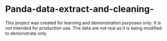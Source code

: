# Panda-data-extract-and-cleaning-
This project was created for learning and demonstration purposes only. It is not intended for production use. The data are not real as it is being modified to demonstrate only
